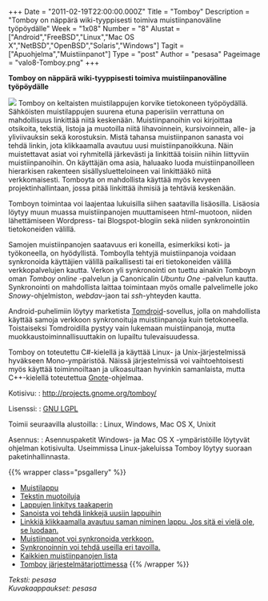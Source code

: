+++
Date = "2011-02-19T22:00:00.000Z"
Title = "Tomboy"
Description = "Tomboy on näppärä wiki-tyyppisesti toimiva muistiinpanoväline työpöydälle"
Week = "1x08"
Number = "8"
Alustat = ["Android","FreeBSD","Linux","Mac OS X","NetBSD","OpenBSD","Solaris","Windows"]
Tagit = ["Apuohjelma","Muistiinpanot"]
Type = "post"
Author = "pesasa"
Pageimage = "valo8-Tomboy.png"
+++


**Tomboy on näppärä wiki-tyyppisesti toimiva muistiinpanoväline
työpöydälle**

![ ](/images/valo8-Tomboy.png "fig:valo8-Tomboy.png") Tomboy on keltaisten
muistilappujen korvike tietokoneen työpöydällä. Sähköisten
muistilappujen suurena etuna paperisiin verrattuna on mahdollisuus
linkittää niitä keskenään. Muistiinpanoihin voi kirjoittaa otsikoita,
tekstiä, listoja ja muotoilla niitä lihavoinnein, kursivoinnein, alle-
ja yliviivauksin sekä korostuksin. Mistä tahansa muistiinpanon sanasta
voi tehdä linkin, jota klikkaamalla avautuu uusi muistiinpanoikkuna.
Näin muistettavat asiat voi ryhmitellä järkevästi ja linkittää toisiin
niihin liittyviin muistiinpanoihin. On käyttäjän oma asia, haluaako
luoda muistiinpanoilleen hierarkisen rakenteen sisällysluetteloineen vai
linkittääkö niitä verkkomaisesti. Tomboyta on mahdollista käyttää myös
kevyeen projektinhallintaan, jossa pitää linkittää ihmisiä ja tehtäviä
keskenään.

Tomboyn toimintaa voi laajentaa lukuisilla siihen saatavilla lisäosilla.
Lisäosia löytyy muun muassa muistiinpanojen muuttamiseen html-muotoon,
niiden lähettämiseen Wordpress- tai Blogspot-blogiin sekä niiden
synkronointiin tietokoneiden välillä.

Samojen muistiinpanojen saatavuus eri koneilla, esimerkiksi koti- ja
työkoneella, on hyödyllistä. Tomboylla tehtyjä muistiinpanoja voidaan
synkronoida käyttäjien välillä paikallisesti tai eri tietokoneiden
välillä verkkopalvelujen kautta. Verkon yli synkronointi on tuettu
ainakin Tomboyn oman *Tomboy online* -palvelun ja Canonicalin *Ubuntu
One* -palvelun kautta. Synkronointi on mahdollista laittaa toimintaan
myös omalle palvelimelle joko *Snowy*-ohjelmiston, *webdav*-jaon tai
*ssh*-yhteyden kautta.

Android-puhelimiin löytyy marketista
[Tomdroid](https://launchpad.net/tomdroid)-sovellus, jolla on
mahdollista käyttää samoja verkkoon synkronoituja muistiinpanoja kuin
tietokoneella. Toistaiseksi Tomdroidilla pystyy vain lukemaan
muistiinpanoja, mutta muokkaustoiminnallisuuttakin on lupailtu
tulevaisuudessa.

Tomboy on toteutettu C#-kielellä ja käyttää Linux- ja
Unix-järjestelmissä hyväkseen Mono-ympäristöä. Näissä järjestelmissä voi
vaihtoehtoisesti myös käyttää toiminnoiltaan ja ulkoasultaan hyvinkin
samanlaista, mutta C++-kielellä toteutettua
[Gnote](http://live.gnome.org/Gnote)-ohjelmaa.

Kotisivu:
:    <http://projects.gnome.org/tomboy/>

Lisenssi:
:    [GNU LGPL](GNU_LGPL "wikilink")

Toimii seuraavilla alustoilla:
:    Linux, Windows, Mac OS X, Unixit

Asennus:
:    Asennuspaketit Windows- ja Mac OS X -ympäristöille löytyvät ohjelman kotisivulta. Useimmissa Linux-jakeluissa Tomboy löytyy suoraan paketinhallinnasta.

{{% wrapper class="psgallery" %}}
* [Muistilappu](/images/tomboy-1.png)
* [Tekstin muotoiluja](/images/tomboy-2.png)
* [Lappujen linkitys taakaperin](/images/tomboy-3.png)
* [Sanoista voi tehdä linkkejä uusiin lappuihin](/images/tomboy-4.png)
* [Linkkiä klikkaamalla avautuu saman niminen lappu. Jos sitä ei vielä ole, se luodaan.](/images/tomboy-5.png)
* [Muistiinpanot voi synkronoida verkkoon.](/images/tomboy-6.png)
* [Synkronoinnin voi tehdä useilla eri tavoilla.](/images/tomboy-7.png)
* [Kaikkien muistiinpanojen lista](/images/tomboy-8.png)
* [Tomboy järjestelmätarjottimessa](/images/tomboy-9.png)
{{% /wrapper %}}

*Teksti: pesasa* <br />
*Kuvakaappaukset: pesasa*

